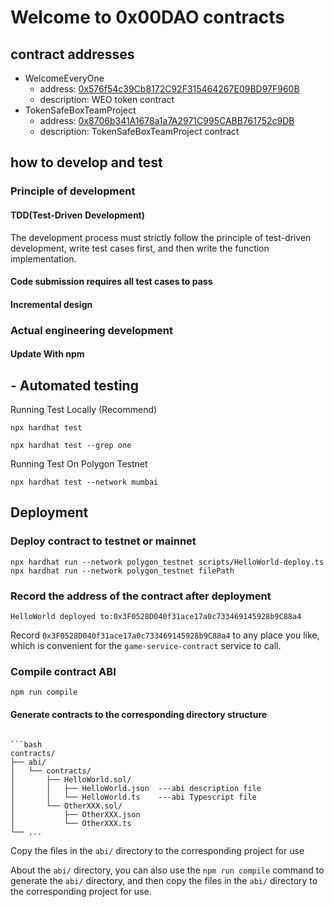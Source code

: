 # Welcome to 0x00DAO contracts

## contract addresses

- WelcomeEveryOne
  - address: [0x576f54c39Cb8172C92F315464267E09BD97F960B](https://polygonscan.com/address/0x576f54c39Cb8172C92F315464267E09BD97F960B)
  - description: WEO token contract
- TokenSafeBoxTeamProject
  - address: [0x8706b341A1678a1a7A2971C995CABB761752c9DB](https://polygonscan.com/address/0x8706b341A1678a1a7A2971C995CABB761752c9DB)
  - description: TokenSafeBoxTeamProject contract

## how to develop and test

### Principle of development

#### TDD(Test-Driven Development)

The development process must strictly follow the principle of test-driven development, write test cases first, and then write the function implementation.

#### Code submission requires all test cases to pass

#### Incremental design

### Actual engineering development

#### Update With npm

## - Automated testing

Running Test Locally (Recommend)

```shell
npx hardhat test
```

```shell
npx hardhat test --grep one
```

Running Test On Polygon Testnet

```shell
npx hardhat test --network mumbai
```

## Deployment

### Deploy contract to testnet or mainnet

```shell
npx hardhat run --network polygon_testnet scripts/HelloWorld-deploy.ts
npx hardhat run --network polygon_testnet filePath
```

### Record the address of the contract after deployment

```shell
HelloWorld deployed to:0x3F0528D040f31ace17a0c733469145928b9C88a4
```

Record `0x3F0528D040f31ace17a0c733469145928b9C88a4` to any place you like, which is convenient for the `game-service-contract` service to call.

### Compile contract ABI

```shell
npm run compile
```

#### Generate contracts to the corresponding directory structure

````shell

```bash
contracts/
├── abi/
│   └── contracts/
│       ├── HelloWorld.sol/
│       │   ├── HelloWorld.json  ---abi description file
│       │   └── HelloWorld.ts    ---abi Typescript file
│       └── OtherXXX.sol/
│           ├── OtherXXX.json
│           └── OtherXXX.ts
└── ...
````

Copy the files in the `abi/` directory to the corresponding project for use

About the `abi/` directory, you can also use the `npm run compile` command to generate the `abi/` directory, and then copy the files in the `abi/` directory to the corresponding project for use.
